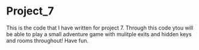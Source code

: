 # Project_7
This is the code that I have written for project 7. 
Through this code ytou will be able to play a small adventure game with mulitple exits and hidden keys and rooms throughout!
Have fun. 
